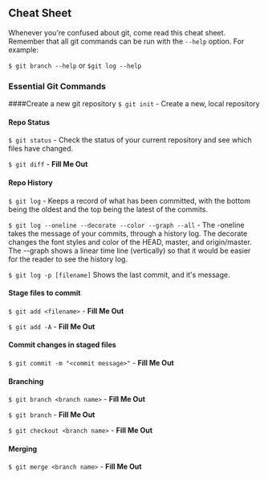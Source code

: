 ## Cheat Sheet

Whenever you're confused about git, come read this cheat sheet. Remember that all git commands can be run with the `--help` option. For example:

`$ git branch --help` or `$git log --help`

### Essential Git Commands

####Create a new git repository
`$ git init` - Create a new, local repository

#### Repo Status
`$ git status` - Check the status of your current repository and see which files have changed.

`$ git diff` - __Fill Me Out__

#### Repo History
`$ git log` - Keeps a record of what has been committed, with the bottom being the oldest and the top being the latest of the commits.

`$ git log --oneline --decorate --color --graph --all` - The -oneline takes the message of your commits, through a history log. The decorate changes the font styles and color of the HEAD, master, and origin/master. The --graph shows a linear time line (vertically) so that it would be easier for the reader to see the history log.

`$ git log -p [filename]` Shows the last commit, and it's message.

#### Stage files to commit
`$ git add <filename>` - __Fill Me Out__

`$ git add -A` - __Fill Me Out__

#### Commit changes in staged files
`$ git commit -m "<commit message>"` - __Fill Me Out__

#### Branching
`$ git branch <branch name>` - __Fill Me Out__

`$ git branch` - __Fill Me Out__

`$ git checkout <branch name>` - __Fill Me Out__

#### Merging

`$ git merge <branch name>` - __Fill Me Out__